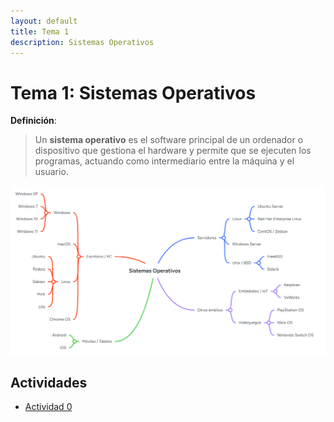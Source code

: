 ```yaml
---
layout: default
title: Tema 1
description: Sistemas Operativos
---
```


# Tema 1: Sistemas Operativos

**Definición**:
> Un **sistema operativo** es el software principal de un ordenador o dispositivo que gestiona el hardware y permite que se ejecuten los programas, actuando como intermediario entre la máquina y el usuario.

![Mapa mental Sistemas Operativos](./mapa_mental_sistemas_operativos.png)


## Actividades

- [Actividad 0](./actividad0/)